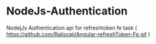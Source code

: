 # NodeJs-Authentication
NodejJs Authentication api for refreshtoken fe task
( https://github.com/Ratioraji/Angular-refreshToken-Fe.git )
